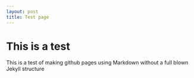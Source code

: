 ```yaml
---
layout: post
title: Test page
---
```


# This is a test

This is a test of making github pages using Markdown without a full blown Jekyll structure
